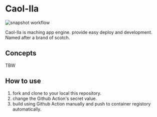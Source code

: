# Caol-Ila
![snapshot workflow](https://github.com/ryo29wx/Caol-Ila/actions/workflows/ci.yml/badge.svg)


Caol-Ila is maching app engine. provide easy deploy and development.<br>
Named after a brand of scotch. 

## Concepts

TBW

## How to use
1. fork and clone to your local this repository.
2. change the Github Action's secret value.
3. build using Github Action manually and push to container registory automatically.

## 
